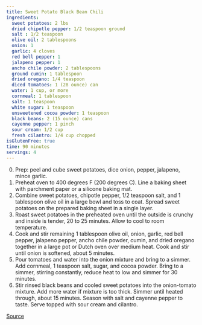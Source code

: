 ```yaml
---
title: Sweet Potato Black Bean Chili
ingredients:
  sweet potatoes: 2 lbs
  dried chipotle pepper: 1/2 teaspoon ground 
  salt : 1/2 teaspoon
  olive oil: 2 tablespoons
  onion: 1
  garlic: 4 cloves
  red bell pepper: 1
  jalapeno pepper: 1
  ancho chile powder: 2 tablespoons
  ground cumin: 1 tablespoon 
  dried oregano: 1/4 teaspoon 
  diced tomatoes: 1 (28 ounce) can
  water: 1 cup, or more
  cornmeal: 1 tablespoon 
  salt: 1 teaspoon
  white sugar: 1 teaspoon 
  unsweetened cocoa powder: 1 teaspoon
  black beans: 2 (15 ounce) cans
  cayenne pepper: 1 pinch
  sour cream: 1/2 cup
  fresh cilantro: 1/4 cup chopped
isGlutenFree: true
time: 90 minutes
servings: 4
---
```


0. Prep: peel and cube sweet potatoes, dice onion, pepper, jalapeno, mince garlic.
1. Preheat oven to 400 degrees F (200 degrees C). Line a baking sheet with parchment paper or a silicone baking mat.
2. Combine sweet potatoes, chipotle pepper, 1/2 teaspoon salt, and 1 tablespoon olive oil in a large bowl and toss to coat. Spread sweet potatoes on the prepared baking sheet in a single layer.
3. Roast sweet potatoes in the preheated oven until the outside is crunchy and inside is tender, 20 to 25 minutes. Allow to cool to room temperature.
4. Cook and stir remaining 1 tablespoon olive oil, onion, garlic, red bell pepper, jalapeno pepper, ancho chile powder, cumin, and dried oregano together in a large pot or Dutch oven over medium heat. Cook and stir until onion is softened, about 5 minutes.
5. Pour tomatoes and water into the onion mixture and bring to a simmer. Add cornmeal, 1 teaspoon salt, sugar, and cocoa powder. Bring to a simmer, stirring constantly, reduce heat to low and simmer for 30 minutes.
6. Stir rinsed black beans and cooled sweet potatoes into the onion-tomato mixture. Add more water if mixture is too thick. Simmer until heated through, about 15 minutes. Season with salt and cayenne pepper to taste. Serve topped with sour cream and cilantro.

[Source](http://allrecipes.com/recipe/229730/sweet-potato-and-black-bean-chili/)
